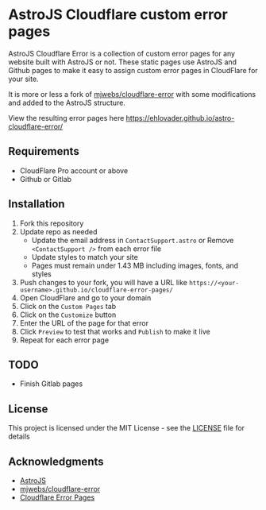 # AstroJS Cloudflare custom error pages

AstroJS Cloudflare Error is a collection of custom error pages for any website built with AstroJS or not.
These static pages use AstroJS and Github pages to make it easy to assign custom error pages in CloudFlare for your site.

It is more or less a fork of [mjwebs/cloudflare-error](https://github.com/mjwebs/cloudflare-error/) with some modifications and added to the AstroJS structure.

View the resulting error pages here https://ehlovader.github.io/astro-cloudflare-error/

## Requirements
  * CloudFlare Pro account or above
  * Github or Gitlab

## Installation
1. Fork this repository
2. Update repo as needed
   * Update the email address in `ContactSupport.astro` or Remove `<ContactSupport />` from each error file
   * Update styles to match your site
   * Pages must remain under 1.43 MB including images, fonts, and styles
3. Push changes to your fork, you will have a URL like `https://<your-username>.github.io/cloudflare-error-pages/`
4. Open CloudFlare and go to your domain
5. Click on the `Custom Pages` tab
6. Click on the `Customize` button
7. Enter the URL of the page for that error
8. Click `Preview` to test that works and `Publish` to make it live
9. Repeat for each error page

## TODO
  * Finish Gitlab pages

## License
This project is licensed under the MIT License - see the [LICENSE](LICENSE) file for details

## Acknowledgments
* [AstroJS](https://astro.build/)
* [mjwebs/cloudflare-error](github.com/mjwebs/cloudflare-error)
* [Cloudflare Error Pages](https://support.cloudflare.com/hc/en-us/articles/115003011431-Cloudflare-Error-Pages)
